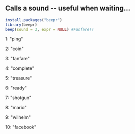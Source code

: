 ## Calls a sound -- useful when waiting...
```R
install.packages("beepr")
library(beepr)
beep(sound = 3, expr = NULL) #Fanfare!!
```


1: "ping"

2: "coin"

3: "fanfare"

4: "complete"

5: "treasure"

6: "ready"

7: "shotgun"

8: "mario"

9: "wilhelm"

10: "facebook"